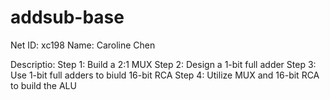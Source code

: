 # addsub-base

Net ID: xc198
Name: Caroline Chen

Descriptio:
Step 1: Build a 2:1 MUX
Step 2: Design a 1-bit full adder
Step 3: Use 1-bit full adders to biuld 16-bit RCA
Step 4: Utilize MUX and 16-bit RCA to build the ALU